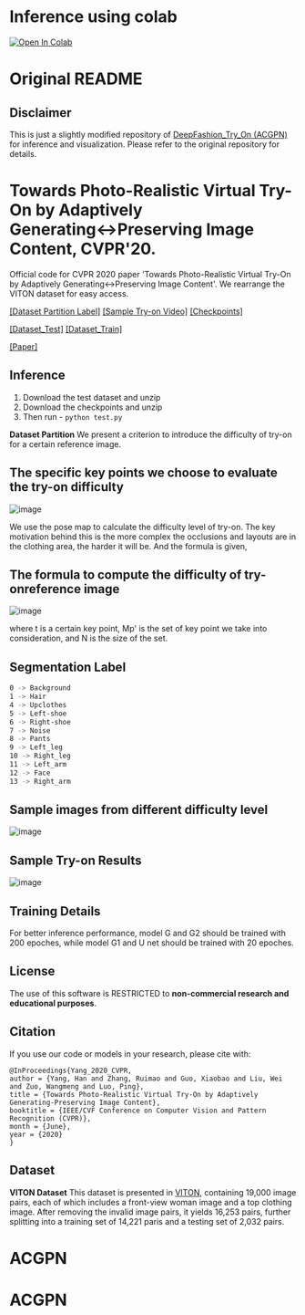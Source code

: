 # Inference using colab
[colab-badge]: <https://colab.research.google.com/assets/colab-badge.svg>

[![Open In Colab][colab-badge]](https://colab.research.google.com/github/levindabhi/ACGPN/blob/master/ACGPN_and_SieveNet.ipynb)

# Original README

## Disclaimer
This is just a slightly modified repository of [DeepFashion_Try_On (ACGPN)](https://github.com/switchablenorms/DeepFashion_Try_On) for inference and visualization. Please refer to the original repository for details.

# Towards Photo-Realistic Virtual Try-On by Adaptively Generating↔Preserving Image Content, CVPR'20.
Official code for CVPR 2020 paper 'Towards Photo-Realistic Virtual Try-On by Adaptively Generating↔Preserving Image Content'.
We rearrange the VITON dataset for easy access.

[[Dataset Partition Label]](https://drive.google.com/open?id=1Jt9DykVUmUo5dzzwyi4C_1wmWgVYsFDl)  [[Sample Try-on Video]](https://www.youtube.com/watch?v=BbKBSfDBcxI) [[Checkpoints]](https://drive.google.com/file/d/1UWT6esQIU_d4tUm8cjxDKMhB8joQbrFx/view?usp=sharing) 

[[Dataset_Test]](https://drive.google.com/file/d/1tE7hcVFm8Td8kRh5iYRBSDFdvZIkbUIR/view?usp=sharing) [[Dataset_Train]](https://drive.google.com/file/d/1lHNujZIq6KVeGOOdwnOXVCSR5E7Kv6xv/view?usp=sharing)


[[Paper]](https://arxiv.org/abs/2003.05863)

## Inference
1) Download the test dataset and unzip
2) Download the checkpoints and unzip
3) Then run - ```python test.py```

**Dataset Partition** We present a criterion to introduce the difficulty of try-on for a certain reference image.
## The specific key points we choose to evaluate the try-on difficulty
![image](https://github.com/switchablenorms/DeepFashion_Try_On/blob/master/images/criterion.png)

We use the pose map to calculate the difficulty level of try-on. The key motivation behind this is the more complex the occlusions and layouts are in the clothing area, the harder it will be. And the formula is given,
## The formula to compute the difficulty of try-onreference image

![image](https://github.com/switchablenorms/DeepFashion_Try_On/blob/master/images/formula.png)

where t is a certain key point, Mp' is the set of key point we take into consideration, and N is the size of the set. 
## Segmentation Label
```bash
0 -> Background
1 -> Hair
4 -> Upclothes
5 -> Left-shoe 
6 -> Right-shoe
7 -> Noise
8 -> Pants
9 -> Left_leg
10 -> Right_leg
11 -> Left_arm
12 -> Face
13 -> Right_arm
```
## Sample images from different difficulty level

![image](https://github.com/switchablenorms/DeepFashion_Try_On/blob/master/images/difficulty.png)

## Sample Try-on Results
  
![image](https://github.com/switchablenorms/DeepFashion_Try_On/blob/master/images/tryon.png)

## Training Details
For better inference performance, model G and G2 should be trained with 200 epoches, while model G1 and U net should be trained with 20 epoches.

## License
The use of this software is RESTRICTED to **non-commercial research and educational purposes**.

## Citation
If you use our code or models in your research, please cite with:
```
@InProceedings{Yang_2020_CVPR,
author = {Yang, Han and Zhang, Ruimao and Guo, Xiaobao and Liu, Wei and Zuo, Wangmeng and Luo, Ping},
title = {Towards Photo-Realistic Virtual Try-On by Adaptively Generating-Preserving Image Content},
booktitle = {IEEE/CVF Conference on Computer Vision and Pattern Recognition (CVPR)},
month = {June},
year = {2020}
}
```

## Dataset
**VITON Dataset** This dataset is presented in [VITON](https://github.com/xthan/VITON), containing 19,000 image pairs, each of which includes a front-view woman image and a top clothing image. After removing the invalid image pairs, it yields 16,253 pairs, further splitting into a training set of 14,221 paris and a testing set of 2,032 pairs.
# ACGPN
# ACGPN
